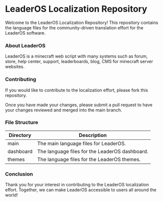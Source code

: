 # LeaderOS Localization Repository
Welcome to the LeaderOS Localization Repository! This repository contains the language files for the community-driven translation effort for the LeaderOS software.

### About LeaderOS
LeaderOS is a minecraft web script with many systems such as forum, store, help center, support, leaderboards, blog, CMS for minecraft server websites.

### Contributing
If you would like to contribute to the localization effort, please fork this repository.

Once you have made your changes, please submit a pull request to have your changes reviewed and merged into the main branch.

### File Structure
| Directory | Description |
|-----|--------|
| main | The main language files for LeaderOS. |
| dashboard | The language files for the LeaderOS dashboard. |
| themes | The language files for the LeaderOS themes. |

### Conclusion
Thank you for your interest in contributing to the LeaderOS localization effort. Together, we can make LeaderOS accessible to users all around the world!